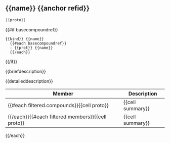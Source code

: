 
## {{name}} {{anchor refid}}

```cpp
{{proto}} 
```

{{#if basecompoundref}}
```
{{kind}} {{name}}
  {{#each basecompoundref}}
  : {{prot}} {{name}}
  {{/each}}
```
{{/if}}

{{briefdescription}}

{{detaileddescription}}

 Member                         | Description                                 
--------------------------------|---------------------------------------------
{{#each filtered.compounds}}{{cell proto}}        | {{cell summary}}
{{/each}}{{#each filtered.members}}{{cell proto}} | {{cell summary}}
{{/each}}
